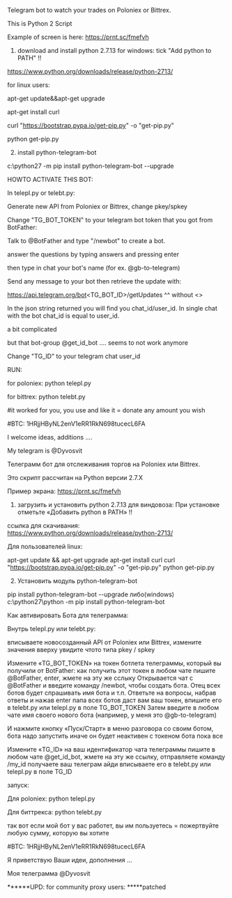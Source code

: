 Telegram bot to watch your trades on Poloniex or Bittrex.

This is Python 2 Script 

Example of screen is here:
https://prnt.sc/fmefvh


1. download and install python 2.7.13 for windows:
tick "Add python to PATH" !!

https://www.python.org/downloads/release/python-2713/

for linux users:

apt-get update&&apt-get upgrade

apt-get install curl

curl "https://bootstrap.pypa.io/get-pip.py" -o "get-pip.py"

python get-pip.py

2. install python-telegram-bot

c:\python27 -m pip install python-telegram-bot --upgrade


HOWTO ACTIVATE THIS BOT:

In telepl.py or telebt.py:

Generate new API from Poloniex or Bittrex, change pkey/spkey

Change "TG_BOT_TOKEN" to your telegram bot token that you got from BotFather:

Talk to @BotFather and type "/newbot" to create a bot.

answer the questions by typing answers and pressing enter

then type in chat your bot's name (for ex. @gb-to-telegram)

Send any message to your bot then retrieve the update with:

https://api.telegram.org/bot<TG_BOT_ID>/getUpdates
^^ without <>

In the json string returned you will find you chat_id/user_id.
In single chat with the bot chat_id is equal to user_id.

a bit complicated

but that bot-group @get_id_bot .... seems to not work anymore

Change "TG_ID" to your telegram chat user_id

RUN:

for poloniex:
python telepl.py

for bittrex:
python telebt.py

#it worked for you, you use and like it = donate any amount you wish

#BTC: 1HRjjHByNL2enV1eRR1RkN698tucecL6FA

I welcome ideas, additions ....

My telegram is @Dyvosvit



Телеграмм бот для отслеживания торгов на Poloniex или Bittrex.

Это скрипт рассчитан на Python версии 2.7.Х

Пример экрана:
https://prnt.sc/fmefvh


1. загрузить и установить python 2.7.13 для виндовоза:
При установке отметьте «Добавить python в PATH» !!

ссылка для скачивания:
https://www.python.org/downloads/release/python-2713/

Для пользователей linux:

apt-get update && apt-get upgrade
apt-get install curl
curl "https://bootstrap.pypa.io/get-pip.py" -o "get-pip.py"
python get-pip.py

2. Установить модуль python-telegram-bot

pip install python-telegram-bot --upgrade
либо(windows)
c:\python27\python -m pip install python-telegram-bot

Как автивировать Бота для телеграмма:

Внутрь telepl.py или telebt.py:

вписываете новосозданный API от Poloniex или Bittrex, измените значения вверху увидите чтото типа pkey / spkey

Измените «TG_BOT_TOKEN» на токен ботлета телеграммы, который вы получили от BotFather:
как получить этот токен
в любом чате пишите @BotFather, enter, жмете на эту же сслыку
Открывается чат с @BotFather и введите команду /newbot, чтобы создать бота.
Отец всех ботов будет спрашивать имя бота и т.п.
Ответьте на вопросы, набрав ответы и нажав enter
папа всех ботов даст вам ваш токен, впишите его в telebt.py или telepl.py в поле TG_BOT_TOKEN
Затем введите в любом чате имя своего нового бота (например, у меня это @gb-to-telegram)

И нажмите кнопку «Пуск/Старт» в меню разговора со своим ботом, бота надо запустить иначе он будет неактивен
с токеном бота пока все 

Измените «TG_ID» на ваш идентификатор чата телеграммы 
пишите в любом чате @get_id_bot, жмете на эту же ссылку, отправляете команду /my_id
получаете ваш телеграм айди
вписываете его в telebt.py или telepl.py в поле TG_ID

запуск:

Для poloniex:
python telepl.py

Для биттрекса:
python telebt.py

так вот если мой бот у вас работет, вы им пользуетесь = пожертвуйте любую сумму, которую вы хотите

#BTC: 1HRjjHByNL2enV1eRR1RkN698tucecL6FA

Я приветствую Ваши идеи, дополнения ...

Моя телеграмма @Dyvosvit








******UPD: for community proxy users:
*****patched
